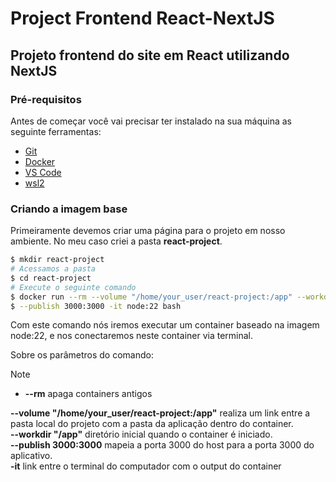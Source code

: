 # Project Frontend React-NextJS

## Projeto frontend do site em React utilizando NextJS

### Pré-requisitos

Antes de começar você vai precisar ter instalado na sua máquina
as seguinte ferramentas:

- [Git](https://git-scm.com)
- [Docker](https://docker.com)
- [VS Code](https://code.visualstudio.com/)
- [wsl2](https://learn.microsoft.com/pt-br/windows/wsl/install)

### Criando a imagem base

Primeiramente devemos criar uma página para o projeto em nosso ambiente. No meu caso criei a pasta **react-project**.

```bash
$ mkdir react-project
# Acessamos a pasta
$ cd react-project
# Execute o seguinte comando
$ docker run --rm --volume "/home/your_user/react-project:/app" --workdir "/app"
$ --publish 3000:3000 -it node:22 bash
```

Com este comando nós iremos executar um container baseado na imagem node:22, e nos conectaremos neste container via terminal.

Sobre os parâmetros do comando:

> [!NOTE]
>
> - **--rm** apaga containers antigos
>
> **--volume "/home/your_user/react-project:/app"** realiza um link entre a pasta local do projeto com a pasta da aplicação dentro do container.
> <br> **--workdir "/app"** diretório inicial quando o container é iniciado.
> <br> **--publish 3000:3000** mapeia a porta 3000 do host para a porta 3000 do aplicativo.
> <br> **-it** link entre o terminal do computador com o output do container
